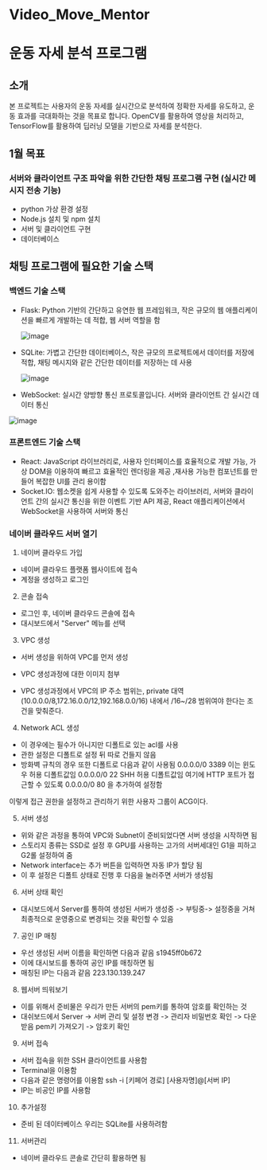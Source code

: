 # Video_Move_Mentor


# 운동 자세 분석 프로그램

## 소개

본 프로젝트는 사용자의 운동 자세를 실시간으로 분석하여 정확한 자세를 유도하고, 운동 효과를 극대화하는 것을 목표로 합니다. OpenCV를 활용하여 영상을 처리하고, TensorFlow를 활용하여 딥러닝 모델을 기반으로 자세를 분석한다.

## 1월 목표
### 서버와 클라이언트 구조 파악을 위한 간단한 채팅 프로그램 구현 (실시간 메시지 전송 기능)
- python 가상 환경 설정
- Node.js 설치 및 npm 설치
- 서버 및 클라이언트 구현
- 데이터베이스

## 채팅 프로그램에 필요한 기술 스택

### 백엔드 기술 스택
- Flask: Python 기반의 간단하고 유연한 웹 프레임워크, 작은 규모의 웹 애플리케이션을 빠르게 개발하는 데 적합, 웹 서버 역할을 함

  ![image](https://github.com/user-attachments/assets/4f55b5a8-1273-4d25-9bac-bc2ffc48e749)

- SQLite: 가볍고 간단한 데이터베이스, 작은 규모의 프로젝트에서 데이터를 저장에 적합, 채팅 메시지와 같은 간단한 데이터를 저장하는 데 사용

  ![image](https://github.com/user-attachments/assets/0da4be49-57f9-457b-ac66-7564ec1da0d2)

- WebSocket: 실시간 양방향 통신 프로토콜입니다. 서버와 클라이언트 간 실시간 데이터 통신

 ![image](https://github.com/user-attachments/assets/06138f70-b237-463e-85ae-a066f1296934)


### 프론트엔드 기술 스택
- React: JavaScript 라이브러리로, 사용자 인터페이스를 효율적으로 개발 가능, 가상 DOM을 이용하여 빠르고 효율적인 렌더링을 제공 ,재사용 가능한 컴포넌트를 만들어 복잡한 UI를 관리 용이함
- Socket.IO: 웹소켓을 쉽게 사용할 수 있도록 도와주는 라이브러리, 서버와 클라이언트 간의 실시간 통신을 위한 이벤트 기반 API 제공, React 애플리케이션에서 WebSocket을 사용하여 서버와 통신
### 네이버 클라우드 서버 열기
1. 네이버 클라우드 가입
- 네이버 클라우드 플랫폼 웹사이트에 접속
- 계정을 생성하고 로그인

2. 콘솔 접속 
- 로그인 후, 네이버 클라우드 콘솔에 접속
- 대시보드에서 "Server" 메뉴를 선택

3. VPC 생성
- 서버 생성을 위하여 VPC를 먼저 생성
- VPC 생성과정에 대한 이미지 첨부

- VPC 생성과정에서 VPC의 IP 주소 범위는, private 대역(10.0.0.0/8,172.16.0.0/12,192.168.0.0/16) 내에서 /16~/28 범위여야 한다는 조건을 맞춰준다.

4. Network ACL 생성
- 이 경우에는 필수가 아니지만 디폴트로 있는 acl를 사용
- 관한 설정은 디폴트로 설정 뒤 따로 건들지 않음
- 방화벽 규칙의 경우 또한 디폴트로 다음과 같이 사용됨
0.0.0.0/0 3389 이는 윈도우 허용 디폴트값임
0.0.0.0/0 22 SHH 허용 디폴트값임
여기에 HTTP 포트가 접근할 수 있도록 
0.0.0.0/0 80 을 추가하여 설정함

이렇게 접근 권한을 설정하고 관리하기 위한 사용자 그룹이
ACG이다.

5. 서버 생성
- 위와 같은 과정을 통하여 VPC와 Subnet이 준비되었다면 서버 생성을 시작하면 됨
- 스토리지 종류는 SSD로 설정 후 GPU를 사용하는 고가의 서버세대인 G1을 피하고 G2롤 설정하여 줌
- Network interface는 추가 버튼을 입력하면 자동 IP가 할당 됨
- 이 후 설정은 디폴트 상태로 진행 후 다음을 눌러주면 서버가 생성됨

6. 서버 상태 확인
- 대시보드에서 Server를 통하여 생성된 서버가 생성중 -> 부팅중-> 설정중을 거쳐 최종적으로 운영중으로 변경되는 것을 확인할 수 있음

7. 공인 IP 매칭
- 우선 생성된 서버 이름을 확인하면 다음과 같음
s1945ff0b672
- 이에 대시보드를 통하여 공인 IP를 매칭하면 됨
- 매칭된 IP는 다음과 같음
223.130.139.247 

8. 웹서버 띄워보기
- 이를 위해서 준비물은 우리가 만든 서버의 pem키를 통하여 암호를 확인하는 것
- 대쉬보드에서 Server -> 서버 관리 및 설정 변경 -> 관리자 비밀번호 확인 -> 다운 받음 pem키 가져오기 -> 암호키 확인

9. 서버 접속 
- 서버 접속을 위한 SSH 클라이언트를 사용함
- Terminal을 이용함
- 다음과 같은 명령어를 이용함
ssh -i [키페어 경로] [사용자명]@[서버 IP]
- IP는 비공인 IP를 사용함

10. 추가설정 
- 준비 된 데이터베이스 우리는 SQLite를 사용하려함

11. 서버관리
- 네이버 클라우드 콘솔로 간단히 활용하면 됨
